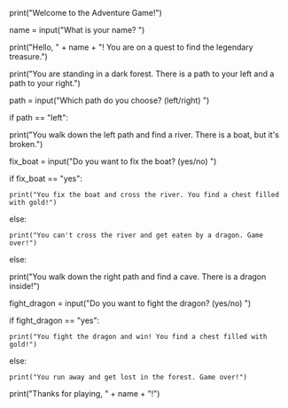 print("Welcome to the Adventure Game!")  

  

name = input("What is your name? ")  

  

print("Hello, " + name + "! You are on a quest to find the legendary treasure.")  

  

print("You are standing in a dark forest. There is a path to your left and a path to your right.")  

  

path = input("Which path do you choose? (left/right) ")  

  

if path == "left":  

  print("You walk down the left path and find a river. There is a boat, but it's broken.")  

  fix_boat = input("Do you want to fix the boat? (yes/no) ")  

  if fix_boat == "yes":  

    print("You fix the boat and cross the river. You find a chest filled with gold!")  

  else:  

    print("You can't cross the river and get eaten by a dragon. Game over!")  

else:  

  print("You walk down the right path and find a cave. There is a dragon inside!")  

  fight_dragon = input("Do you want to fight the dragon? (yes/no) ")  

  if fight_dragon == "yes":  

    print("You fight the dragon and win! You find a chest filled with gold!")  

  else:  

    print("You run away and get lost in the forest. Game over!")  

  

print("Thanks for playing, " + name + "!")     
